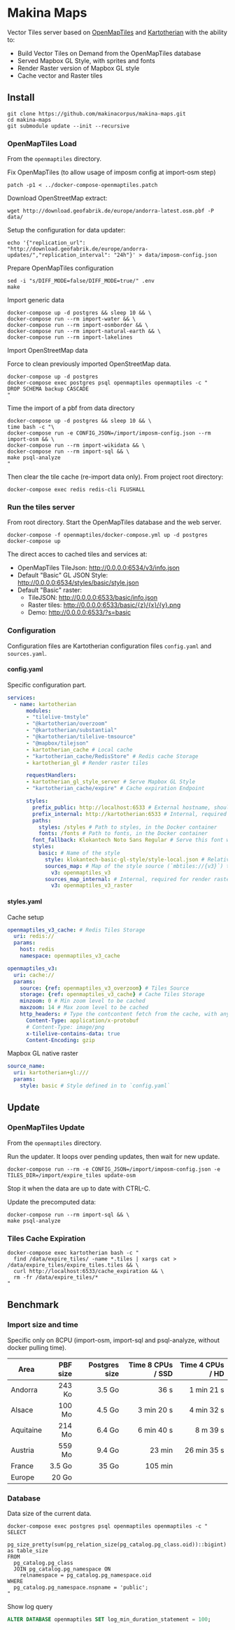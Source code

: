 # Makina Maps

Vector Tiles server based on [OpenMapTiles](https://github.com/openmaptiles/openmaptiles) and [Kartotherian](https://github.com/kartotherian/kartotherian) with the ability to:

* Build Vector Tiles on Demand from the OpenMapTiles database
* Served Mapbox GL Style, with sprites and fonts
* Render Raster version of Mapbox GL style
* Cache vector and Raster tiles

## Install

```
git clone https://github.com/makinacorpus/makina-maps.git
cd makina-maps
git submodule update --init --recursive
```

### OpenMapTiles Load

From the `openmaptiles` directory.

Fix OpenMapTiles (to allow usage of imposm config at import-osm step)
```
patch -p1 < ../docker-compose-openmaptiles.patch
```

Download OpenStreetMap extract:
```
wget http://download.geofabrik.de/europe/andorra-latest.osm.pbf -P data/
```

Setup the configuration for data updater:
```
echo '{"replication_url": "http://download.geofabrik.de/europe/andorra-updates/","replication_interval": "24h"}' > data/imposm-config.json
```

Prepare OpenMapTiles configuration
```
sed -i "s/DIFF_MODE=false/DIFF_MODE=true/" .env
make
```

Import generic data
```
docker-compose up -d postgres && sleep 10 && \
docker-compose run --rm import-water && \
docker-compose run --rm import-osmborder && \
docker-compose run --rm import-natural-earth && \
docker-compose run --rm import-lakelines
```

Import OpenStreetMap data

Force to clean previously imported OpenStreetMap data.
```
docker-compose up -d postgres
docker-compose exec postgres psql openmaptiles openmaptiles -c "
DROP SCHEMA backup CASCADE
"
```

Time the import of a pbf from data directory
```
docker-compose up -d postgres && sleep 10 && \
time bash -c "\
docker-compose run -e CONFIG_JSON=/import/imposm-config.json --rm import-osm && \
docker-compose run --rm import-wikidata && \
docker-compose run --rm import-sql && \
make psql-analyze
"
```

Then clear the tile cache (re-import data only). From project root directory:
```
docker-compose exec redis redis-cli FLUSHALL
```

### Run the tiles server

From root directory. Start the OpenMapTiles database and the web server.
```
docker-compose -f openmaptiles/docker-compose.yml up -d postgres
docker-compose up
```

The direct acces to cached tiles and services at:

* OpenMapTiles TileJson: http://0.0.0.0:6534/v3/info.json
* Default "Basic" GL JSON Style: http://0.0.0.0:6534/styles/basic/style.json
* Default "Basic" raster:
  * TileJSON: http://0.0.0.0:6533/basic/info.json
  * Raster tiles: http://0.0.0.0:6533/basic/{z}/{x}/{y}.png
  * Demo: http://0.0.0.0:6533/?s=basic

### Configuration

Configuration files are Kartotherian configuration files `config.yaml` and `sources.yaml`.

#### config.yaml

Specific configuration part.

```yaml
services:
  - name: kartotherian
      modules:
      - "tilelive-tmstyle"
      - "@kartotherian/overzoom"
      - "@kartotherian/substantial"
      - "@kartotherian/tilelive-tmsource"
      - "@mapbox/tilejson"
      - kartotherian_cache # Local cache
      - "kartotherian_cache/RedisStore" # Redis cache Storage
      - kartotherian_gl # Render raster tiles

      requestHandlers:
      - kartotherian_gl_style_server # Serve Mapbox GL Style
      - "kartotherian_cache/expire" # Cache expiration Endpoint

      styles:
        prefix_public: http://localhost:6533 # External hostname, should be changed to https://example.com
        prefix_internal: http://kartotherian:6533 # Internal, required for render raster
        paths:
          styles: /styles # Path to styles, in the Docker container
          fonts: /fonts # Path to fonts, in the Docker container
        font_fallback: Klokantech Noto Sans Regular # Serve this font when the font is not found
        styles:
          basic: # Name of the style
            style: klokantech-basic-gl-style/style-local.json # Relative path the style JSON
            sources_map: # Map of the style source (`mbtiles://{v3}`) to source name from `sources.yaml`
              v3: openmaptiles_v3
            sources_map_internal: # Internal, required for render raster
              v3: openmaptiles_v3_raster
```

#### styles.yaml

Cache setup

```yaml
openmaptiles_v3_cache: # Redis Tiles Storage
  uri: redis://
  params:
    host: redis
    namespace: openmaptiles_v3_cache

openmaptiles_v3:
  uri: cache://
  params:
    source: {ref: openmaptiles_v3_overzoom} # Tiles Source
    storage: {ref: openmaptiles_v3_cache} # Cache Tiles Storage
    minzoom: 0 # Min zoom level to be cached
    maxzoom: 14 # Max zoom level to be cached
    http_headers: # Type the contcontent fetch from the cache, with any HTTP headers
      Content-Type: application/x-protobuf
      # Content-Type: image/png
      x-tilelive-contains-data: true
      Content-Encoding: gzip
```

Mapbox GL native raster

```yaml
source_name:
  uri: kartotherian+gl:///
  params:
    style: basic # Style defined in to `config.yaml`
```

## Update

### OpenMapTiles Update

From the `openmaptiles` directory.

Run the updater. It loops over pending updates, then wait for new update.
```
docker-compose run --rm -e CONFIG_JSON=/import/imposm-config.json -e TILES_DIR=/import/expire_tiles update-osm
```
Stop it when the data are up to date with CTRL-C.

Update the precomputed data:
```
docker-compose run --rm import-sql && \
make psql-analyze
```

### Tiles Cache Expiration

```
docker-compose exec kartotherian bash -c "
  find /data/expire_tiles/ -name *.tiles | xargs cat > /data/expire_tiles/expire_tiles.tiles && \
  curl http://localhost:6533/cache_expiration && \
  rm -fr /data/expire_tiles/*
"
```

## Benchmark

### Import size and time

Specific only on 8CPU (import-osm, import-sql and psql-analyze, without docker pulling time).

| Area | PBF size | Postgres size | Time 8 CPUs / SSD | Time 4 CPUs / HD |
|-|-:|-:|-:|-:|
| Andorra | 243 Ko | 3.5 Go | 36 s | 1 min 21 s |
| Alsace | 100 Mo | 4.5 Go | 3 min 20 s | 4 min 32 s |
| Aquitaine | 214 Mo | 6.4 Go | 6 min 40 s | 8 m 39 s |
| Austria | 559 Mo | 9.4 Go | 23 min | 26 min 35 s |
| France | 3.5 Go | 35 Go | 105 min | |
| Europe | 20 Go | | | | |

### Database

Data size of the current data.
```
docker-compose exec postgres psql openmaptiles openmaptiles -c "
SELECT
  pg_size_pretty(sum(pg_relation_size(pg_catalog.pg_class.oid))::bigint) as table_size
FROM
  pg_catalog.pg_class
  JOIN pg_catalog.pg_namespace ON
    relnamespace = pg_catalog.pg_namespace.oid
WHERE
  pg_catalog.pg_namespace.nspname = 'public';
"
```

Show log query
```sql
ALTER DATABASE openmaptiles SET log_min_duration_statement = 100;
```
